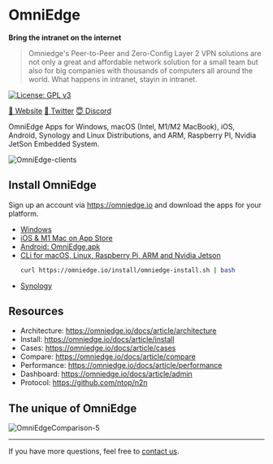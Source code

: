 # OmniEdge

**Bring the intranet on the internet**

>Omniedge's Peer-to-Peer and Zero-Config Layer 2 VPN solutions are not only a great and affordable network solution for a small team but also for big companies with thousands of computers all around the world. What happens in intranet, stayin in intranet.

<!-- [![Build Status]() -->
[![License: GPL v3](https://img.shields.io/badge/License-GPL%20v3-blue.svg)](http://www.gnu.org/licenses/gpl-3.0)

[🤝 Website](https://omniedge.io)
[💬 Twitter](https://twitter.com/omniedgeio)
[😇 Discord](https://discord.gg/d4faRPYj)

OmniEdge Apps for Windows, macOS (Intel, M1/M2 MacBook), iOS, Android, Synology and Linux Distributions, and ARM, Raspberry PI, Nvidia JetSon Embedded System. 

![OmniEdge-clients](https://user-images.githubusercontent.com/93888/175798762-3437c322-643e-4df0-b6e6-0840fc9455c3.png)

## Install OmniEdge

Sign up an account via https://omniedge.io and download the apps for your platform. 

-   [Windows](https://omniedge.io/install/download/0.2.3/omniedge-setup-0.2.3.exe)
-   [iOS & M1 Mac on App Store](https://apps.apple.com/us/app/omniedgenew/id1603005893)
-   [Android: OmniEdge.apk](https://omniedge.io/install/download/0.2.2/omniedge-release-v0.2.2.apk)
-   [CLi for macOS, Linux, Raspberry Pi, ARM and Nvidia Jetson](https://omniedge.io/install/download/0.2.3/omniedgecli-macos-latest.zip)
    ```bash
    curl https://omniedge.io/install/omniedge-install.sh | bash
    ```
-   [Synology](https://omniedge.io/download/synology)

## Resources

- Architecture: https://omniedge.io/docs/article/architecture
- Install: https://omniedge.io/docs/article/install
- Cases: https://omniedge.io/docs/article/cases
- Compare: https://omniedge.io/docs/article/compare
- Performance: https://omniedge.io/docs/article/performance
- Dashboard: https://omniedge.io/docs/article/admin
- Protocol: https://github.com/ntop/n2n

## The unique of OmniEdge

![OmniEdgeComparison-5](https://user-images.githubusercontent.com/93888/175798777-3a44b163-ce68-463d-b236-5053eee06238.gif)

----

If you have more questions, feel free to [contact us](support@omniedge.io).
